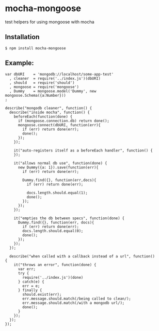 mocha-mongoose
==============

test helpers for using mongoose with mocha

## Installation

    $ npm install mocha-mongoose

## Example:

    var dbURI    = 'mongodb://localhost/some-app-test'
      , cleaner  = require('../index.js')(dbURI)
      , should   = require('should')
      , mongoose = require('mongoose')
      , Dummy    = mongoose.model('Dummy', new mongoose.Schema({a:Number}))
    ;

    describe("mongodb cleaner", function() {
      describe("inside mocha", function() {
        beforeEach(function(done) {
          if (mongoose.connection.db) return done();
          mongoose.connect(dbURI, function(err){
            if (err) return done(err);
            done();
          });
        });

        it("auto-registers itself as a beforeEach handler", function() {
        });

        it("allows normal db use", function(done) {
          new Dummy({a: 1}).save(function(err){
            if (err) return done(err);

            Dummy.find({}, function(err,docs){
              if (err) return done(err);

              docs.length.should.equal(1);
              done();
            });
          });
        });

        it("empties the db between specs", function(done) {
          Dummy.find({}, function(err, docs){
            if (err) return done(err);
            docs.length.should.equal(0);
            done();
          });
        });
      });

      describe("when called with a callback instead of a url", function() {
        it("throws an error", function(done) {
          var err;
          try {
            require('../index.js')(done)
          } catch(e) {
            err = e;
          } finally {
            should.exist(err);
            err.message.should.match(/being called to clean/);
            err.message.should.match(/with a mongodb url/);
            done();
          }
        });
      });
    });
